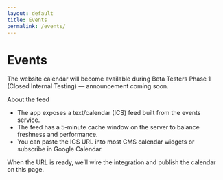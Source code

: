 ```yaml
---
layout: default
title: Events
permalink: /events/
---
```


# Events

The website calendar will become available during Beta Testers Phase 1 (Closed Internal Testing) — announcement coming soon.

About the feed

- The app exposes a text/calendar (ICS) feed built from the events service.
- The feed has a 5‑minute cache window on the server to balance freshness and performance.
- You can paste the ICS URL into most CMS calendar widgets or subscribe in Google Calendar.

When the URL is ready, we’ll wire the integration and publish the calendar on this page.
